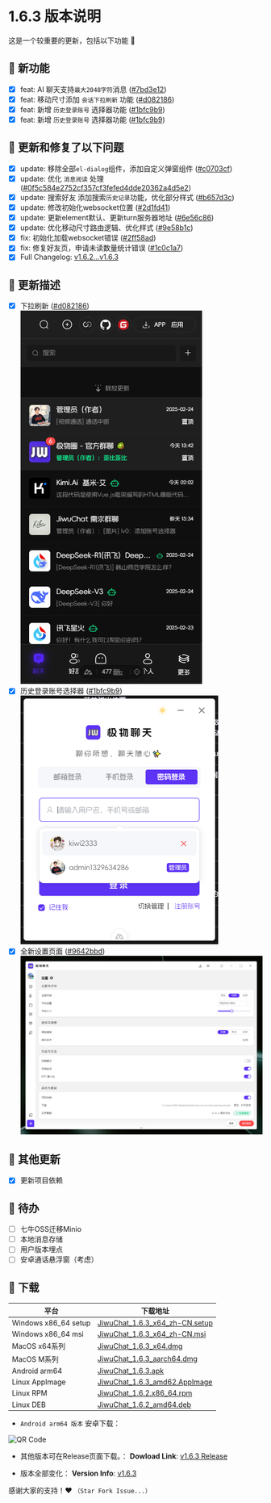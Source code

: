 # 1.6.3 版本说明

这是一个较重要的更新，包括以下功能 🧪

## 🔮 新功能

- [x] feat: AI 聊天支持`最大2048字符`消息 ([#7bd3e12](https://github.com/KiWi233333/JiwuChat/commit/7bd3e12))
- [x] feat: 移动尺寸添加 `会话下拉刷新` 功能 ([#d082186](https://github.com/KiWi233333/JiwuChat/commit/d082186bf7826f05d8b297401bef6345e61c901e))
- [x] feat: 新增 `历史登录账号` 选择器功能 ([#1bfc9b9](https://github.com/KiWi233333/JiwuChat/commit/1bfc9b9f5607229de94695bc57b40e2d754671fd))
- [x] feat: 新增 `历史登录账号` 选择器功能 ([#1bfc9b9](https://github.com/KiWi233333/JiwuChat/commit/1bfc9b9f5607229de94695bc57b40e2d754671fd))

## 🔨 更新和修复了以下问题

- [x] update: 移除全部`el-dialog`组件，添加自定义弹窗组件 ([#c0703cf](https://github.com/KiWi233333/JiwuChat/commit/c0703cf))
- [x] update: 优化 `消息阅读` 处理 ([#0f5c584e2752cf357cf3fefed4dde20362a4d5e2](https://github.com/KiWi233333/JiwuChat/commit/0f5c584e2752cf357cf3fefed4dde20362a4d5e2))
- [x] update: 搜索好友 添加搜索`历史记录`功能，优化部分样式 ([#b657d3c](https://github.com/KiWi233333/JiwuChat/commit/b657d3c))
- [x] update: 修改初始化websocket位置 ([#2d1fd41](https://github.com/KiWi233333/JiwuChat/commit/2d1fd41))
- [x] update: 更新element默认、更新turn服务器地址 ([#6e56c86](https://github.com/KiWi233333/JiwuChat/commit/6e56c86))
- [x] update: 优化移动尺寸路由逻辑、优化样式 ([#9e58b1c](https://github.com/KiWi233333/JiwuChat/commit/9e58b1c))
- [x] fix: 初始化加载websocket错误 ([#2ff58ad](https://github.com/KiWi233333/JiwuChat/commit/2ff58ad))
- [x] fix: 修复好友页，申请未读数量统计错误 ([#1c0c1a7](https://github.com/KiWi233333/JiwuChat/commit/1c0c1a74fa54cc02231e2b50d09b067ac3efccc6))
- [x] Full Changelog: [v1.6.2...v1.6.3](https://github.com/KiWi233333/JiwuChat/compare/v1.6.2...v1.6.3)

## 🤯 更新描述

- [x] 下拉刷新 ([#d082186](https://github.com/KiWi233333/JiwuChat/commit/d082186bf7826f05d8b297401bef6345e61c901e))
![下拉刷新](/.github/releasemd/assets/v1.6.3/image.png)
- [x] 历史登录账号选择器 ([#1bfc9b9](https://github.com/KiWi233333/JiwuChat/commit/1bfc9b9f5607229de94695bc57b40e2d754671fd))
![历史登录账号选择器](/.github/releasemd/assets/v1.6.3/image-1.png)
- [x] 全新设置页面 ([#9642bbd](https://github.com/KiWi233333/JiwuChat/commit/9642bbd68fa67044022ce2c68768d1c912869572))
![设置页面](/.github/releasemd/assets/v1.6.3/image-2.png)

## 🧿 其他更新

- [x] 更新项目依赖

## 📌 待办

- [ ] 七牛OSS迁移Minio
- [ ] 本地消息存储
- [ ] 用户版本埋点
- [ ] 安卓通话悬浮窗（考虑）

## 🧪 下载

| 平台 | 下载地址 |
| --- | --- |
| Windows x86_64 setup | [JiwuChat_1.6.3_x64_zh-CN.setup](https://github.com/KiWi233333/JiwuChat/releases/download/v1.6.3/JiwuChat_1.6.3_x64-setup.exe) |
| Windows x86_64 msi | [JiwuChat_1.6.3_x64_zh-CN.msi](https://github.com/KiWi233333/JiwuChat/releases/download/v1.6.3/JiwuChat_1.6.3_x64_zh-CN.msi) |
| MacOS x64系列 | [JiwuChat_1.6.3_x64.dmg](https://github.com/KiWi233333/JiwuChat/releases/download/v1.6.3/JiwuChat_1.6.3_x64.dmg) |
| MacOS M系列 | [JiwuChat_1.6.3_aarch64.dmg](https://github.com/KiWi233333/JiwuChat/releases/download/v1.6.3/JiwuChat_1.6.3_aarch64.dmg) |
| Android arm64 | [JiwuChat_1.6.3.apk](https://github.com/KiWi233333/JiwuChat/releases/download/v1.6.3/JiwuChat_1.6.3.apk) |
| Linux AppImage | [JiwuChat_1.6.3_amd62.AppImage](https://github.com/KiWi233333/JiwuChat/releases/download/v1.6.3/JiwuChat_1.6.3_amd64.AppImage) |
| Linux RPM | [JiwuChat_1.6.2.x86_64.rpm](https://github.com/KiWi233333/JiwuChat/releases/download/v1.6.3/JiwuChat-1.6.3-1.x86_64.rpm) |
| Linux DEB | [JiwuChat_1.6.2_amd64.deb](https://github.com/KiWi233333/JiwuChat/releases/download/v1.6.3/JiwuChat_1.6.3_amd64.deb) |

- `Android arm64 版本`  安卓下载：

![QR Code](https://api.jiwu.kiwi2333.top/res/qrcode/stream?content=/releases/download/v1.6.3/JiwuChat_1.6.3.apk&w=200&h=200)

- 其他版本可在Release页面下载。：
**Dowload Link**: [v1.6.3 Release](https://github.com/KiWi233333/JiwuChat/releases/tag/v1.6.3)

- 版本全部变化：
**Version Info**: [v1.6.3](https://github.com/KiWi233333/JiwuChat/blob/main/.github/releasemd/v1.6.3.md)

感谢大家的支持！❤ `（Star Fork Issue...）`
